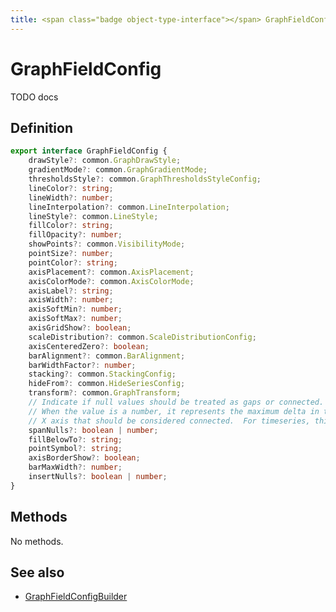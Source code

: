 ```yaml
---
title: <span class="badge object-type-interface"></span> GraphFieldConfig
---
```

# <span class="badge object-type-interface"></span> GraphFieldConfig

TODO docs

## Definition

```typescript
export interface GraphFieldConfig {
	drawStyle?: common.GraphDrawStyle;
	gradientMode?: common.GraphGradientMode;
	thresholdsStyle?: common.GraphThresholdsStyleConfig;
	lineColor?: string;
	lineWidth?: number;
	lineInterpolation?: common.LineInterpolation;
	lineStyle?: common.LineStyle;
	fillColor?: string;
	fillOpacity?: number;
	showPoints?: common.VisibilityMode;
	pointSize?: number;
	pointColor?: string;
	axisPlacement?: common.AxisPlacement;
	axisColorMode?: common.AxisColorMode;
	axisLabel?: string;
	axisWidth?: number;
	axisSoftMin?: number;
	axisSoftMax?: number;
	axisGridShow?: boolean;
	scaleDistribution?: common.ScaleDistributionConfig;
	axisCenteredZero?: boolean;
	barAlignment?: common.BarAlignment;
	barWidthFactor?: number;
	stacking?: common.StackingConfig;
	hideFrom?: common.HideSeriesConfig;
	transform?: common.GraphTransform;
	// Indicate if null values should be treated as gaps or connected.
	// When the value is a number, it represents the maximum delta in the
	// X axis that should be considered connected.  For timeseries, this is milliseconds
	spanNulls?: boolean | number;
	fillBelowTo?: string;
	pointSymbol?: string;
	axisBorderShow?: boolean;
	barMaxWidth?: number;
	insertNulls?: boolean | number;
}

```
## Methods

No methods.
## See also

 * <span class="badge builder"></span> [GraphFieldConfigBuilder](./builder-GraphFieldConfigBuilder.md)
